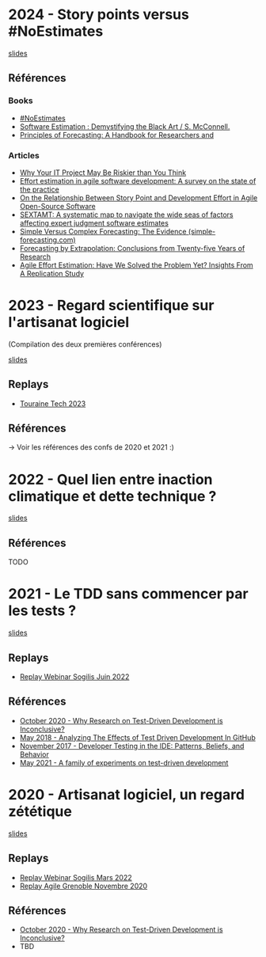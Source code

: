 # 2024 - Story points versus #NoEstimates

[slides](StoryPointsVersusNoEstimates.pdf)

## Références

### Books

- [#NoEstimates](https://oikosofyseries.com/no-estimates-book-order/)
- [Software Estimation : Demystifying the Black Art / S. McConnell.](https://www.oreilly.com/library/view/software-estimation-demystifying/0735605351/)
- [Principles of Forecasting: A Handbook for Researchers and](https://www.researchgate.net/publication/215635869_Principles_of_Forecasting_A_Handbook_for_Researchers_and)

### Articles


- [Why Your IT Project May Be Riskier than You Think](https://www.researchgate.net/publication/298944783_Why_Your_IT_Project_May_Be_Riskier_Than_You_Think)
- [Effort estimation in agile software development: A survey on the state of the practice](https://www.researchgate.net/publication/269126082_Effort_estimation_in_agile_software_development_A_survey_on_the_state_of_the_practice)
- [On the Relationship Between Story Point and Development Effort in Agile Open-Source Software](https://www.researchgate.net/publication/363647833_On_the_Relationship_Between_Story_Point_and_Development_Effort_in_Agile_Open-Source_Software)
- [SEXTAMT: A systematic map to navigate the wide seas of factors affecting expert judgment software estimates](https://www.researchgate.net/publication/356679314_SEXTAMT_A_systematic_map_to_navigate_the_wide_seas_of_factors_affecting_expert_judgment_software_estimates)
- [Simple Versus Complex Forecasting: The Evidence (simple-forecasting.com)](https://www.researchgate.net/publication/315134721_Simple_Versus_Complex_Forecasting_The_Evidence)
- [Forecasting by Extrapolation: Conclusions from Twenty-five Years of Research](https://www.researchgate.net/publication/228909055_Forecasting_by_Extrapolation_Conclusions_from_Twenty-five_Years_of_Research)
- [Agile Effort Estimation: Have We Solved the Problem Yet? Insights From A Replication Study](https://www.researchgate.net/publication/366278596_Agile_Effort_Estimation_Have_We_Solved_the_Problem_Yet_Insights_From_A_Replication_Study)

# 2023 - Regard scientifique sur l'artisanat logiciel

(Compilation des deux premières conférences)

[slides](RegardScientifiquesurlartisanatlogiciel.pdf)

## Replays

- [Touraine Tech 2023](https://www.youtube.com/watch?v=BfMrXUl5rJ4)

## Références

-> Voir les références des confs de 2020 et 2021 :)


# 2022 - Quel lien entre inaction climatique et dette technique ?

[slides](Quellienentreinactionclimatiqueetdettetechnique.pdf)

## Références

TODO


# 2021 - Le TDD sans commencer par les tests ?

[slides](tdd_sans_commencer_par_les_tests.pdf)

## Replays

- [Replay Webinar Sogilis Juin 2022](https://www.youtube.com/watch?v=Ddarw3wUXQY)

## Références

- [October 2020 - Why Research on Test-Driven Development is Inconclusive?](https://arxiv.org/pdf/2007.09863.pdf)
- [May 2018 - Analyzing The Effects of Test Driven Development In
GitHub](https://softwareprocess.es/pubs/borle2017EMSE-TDD.pdf)
- [November 2017 - Developer Testing in the IDE: Patterns, Beliefs, and Behavior](https://gousios.org/pub/developer-testing-in-IDE.pdf)
- [May 2021 - A family of experiments on test-driven development](https://www.researchgate.net/profile/Vladimir-Mandic-2/publication/346302627_A_Family_of_Experiments_on_Test-Driven_Development/links/5fc13ead299bf104cf86bd4d/A-Family-of-Experiments-on-Test-Driven-Development.pdf?origin=publication_detail)

# 2020 - Artisanat logiciel, un regard zététique

[slides](victor_lambret_artisanat_logiciel_un_regard_zetetique.pdf)

## Replays

- [Replay Webinar Sogilis Mars 2022](https://www.youtube.com/watch?v=nlmyS_6bSfM)
- [Replay Agile Grenoble Novembre 2020](https://www.youtube.com/watch?v=xE-8-WSHjC8)

## Références

- [October 2020 - Why Research on Test-Driven Development is Inconclusive?](https://arxiv.org/pdf/2007.09863.pdf)
- TBD



